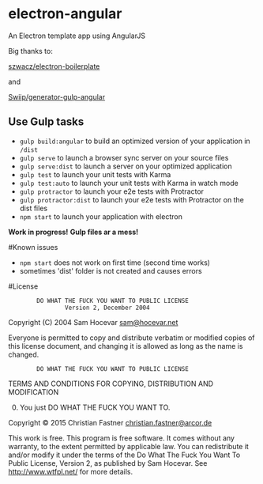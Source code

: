 # electron-angular
An Electron template app using AngularJS

Big thanks to:

[szwacz/electron-boilerplate](https://github.com/szwacz/electron-boilerplate)

and

[Swiip/generator-gulp-angular](https://github.com/Swiip/generator-gulp-angular)


## Use Gulp tasks

* `gulp build:angular` to build an optimized version of your application in `/dist`
* `gulp serve` to launch a browser sync server on your source files
* `gulp serve:dist` to launch a server on your optimized application
* `gulp test` to launch your unit tests with Karma
* `gulp test:auto` to launch your unit tests with Karma in watch mode
* `gulp protractor` to launch your e2e tests with Protractor
* `gulp protractor:dist` to launch your e2e tests with Protractor on the dist files
* `npm start` to launch your application with electron
 


**Work in progress!**
**Gulp files ar a mess!**


#Known issues
* `npm start` does not work on first time (second time works)
* sometimes 'dist' folder is not created and causes errors






#License

            DO WHAT THE FUCK YOU WANT TO PUBLIC LICENSE
                    Version 2, December 2004

 Copyright (C) 2004 Sam Hocevar <sam@hocevar.net>

 Everyone is permitted to copy and distribute verbatim or modified
 copies of this license document, and changing it is allowed as long
 as the name is changed.

            DO WHAT THE FUCK YOU WANT TO PUBLIC LICENSE
   TERMS AND CONDITIONS FOR COPYING, DISTRIBUTION AND MODIFICATION

  0. You just DO WHAT THE FUCK YOU WANT TO.


Copyright © 2015 Christian Fastner <christian.fastner@arcor.de>

This work is free. This program is free software. 
It comes without any warranty, to the extent permitted by applicable law. 
You can redistribute it and/or modify it under the terms of the 
Do What The Fuck You Want To Public License, Version 2, as published by Sam Hocevar. 
See http://www.wtfpl.net/ for more details.
